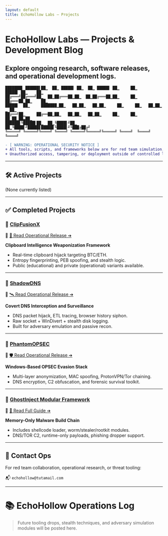 ```yaml
---
layout: default
title: EchoHollow Labs — Projects
---
```


# EchoHollow Labs — Projects & Development Blog

## Explore ongoing research, software releases, and operational development logs.

```
███████▋ ██████▌██▁  ██▁ █████▌ ██▁  ██▁ █████▌ ██▁     ██▁      █████▌ ██▁    ██▁
██╔═══╝██╔═══╝██▁  ██▁██╔═══██▁██▁  ██▁██╔═══██▁██▁     ██▁     ██╔═══██▁██▁    ██▁
█████▌  ██▁     ███████▁██▁   ██▁██▁   ██▁██▁     ██▁     ██▁   ██▁██▁ ▁ ██▁
██╔══╝██▁     ██╔══██▁██▁   ██▁██▁   ██▁██▁     ██▁     ██▁   ██▁██▁██▃██▁
██████▋╚█████▌██▁  ██▁╚████▌╝██▁  ██▁╚████▌╝█████▋█████▋╚████▌╝╚███╔██╔╝
╚═════╝ ╚═════╝╚════╝ ╚════╝ ╚═════╝╚═════╝╚═════╝ ╚════╝  ╚════╝ ╚════╝
```

```diff
- [ WARNING: OPERATIONAL SECURITY NOTICE ]
+ All tools, scripts, and frameworks below are for red team simulation, threat analysis, and cybersecurity research only.
+ Unauthorized access, tampering, or deployment outside of controlled labs is illegal and strictly forbidden.
```

---

## 🛠️ Active Projects

(None currently listed)

---

## ✅ Completed Projects

### 🔗 [ClipFusionX](https://github.com/echohollow/ClipFusionX)  
📖 [📝 Read Operational Release ➔](/2025/04/26/clipfusionx.html)

**Clipboard Intelligence Weaponization Framework**

* Real-time clipboard hijack targeting BTC/ETH.
* Entropy fingerprinting, PEB spoofing, and stealth logic.
* Public (educational) and private (operational) variants available.

---

### 🔗 [ShadowDNS](https://github.com/echohollow/echohollow.github.io/blob/main/_posts/2025-04-28-shadowdns.md)  
📖 [🛰️ Read Operational Release ➔](/2025/04/28/shadowdns.html)

**Covert DNS Interception and Surveillance**

* DNS packet hijack, ETL tracing, browser history siphon.
* Raw socket + WinDivert + stealth disk logging.
* Built for adversary emulation and passive recon.

---

### 🔗 [PhantomOPSEC](https://github.com/echohollow/echohollow.github.io/blob/main/_posts/2025-04-28-phantomopsec.md)  
📖 [🛡️ Read Operational Release ➔](/2025/04/28/phantomopsec.html)

**Windows-Based OPSEC Evasion Stack**

* Multi-layer anonymization, MAC spoofing, ProtonVPN/Tor chaining.
* DNS encryption, C2 obfuscation, and forensic survival toolkit.

---

### 🔗 [GhostInject Modular Framework](https://github.com/echohollow/echohollow.github.io/blob/main/_posts/2025-05-03-ghostinject.md)  
📖 [🧬 Read Full Guide ➔](/2025/05/03/ghostinject.html)

**Memory-Only Malware Build Chain**

* Includes shellcode loader, worm/stealer/rootkit modules.
* DNS/TOR C2, runtime-only payloads, phishing dropper support.

---

## 🧬 Contact Ops

For red team collaboration, operational research, or threat tooling:

📬 `echohollow@tutamail.com`

---

# 📚 EchoHollow Operations Log

> Future tooling drops, stealth techniques, and adversary simulation modules will be posted here.
